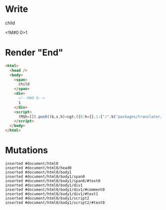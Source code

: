 # Write
  <span>child</span><div><!M#0 0>1</div><script>(M$h=[]).push((b,s,h)=>({0:h={},1:{"/":b("packages/translator/src/__tests__/fixtures/custom-tag-var/template.marko_0_data",h)}}),[])</script>


# Render "End"
```html
<html>
  <head />
  <body>
    <span>
      child
    </span>
    <div>
      <!--M#0 0-->
      1
    </div>
    <script>
      (M$h=[]).push((b,s,h)=&gt;({0:h={},1:{"/":b("packages/translator/src/__tests__/fixtures/custom-tag-var/template.marko_0_data",h)}}),[])
    </script>
  </body>
</html>
```

# Mutations
```
inserted #document/html0
inserted #document/html0/head0
inserted #document/html0/body1
inserted #document/html0/body1/span0
inserted #document/html0/body1/span0/#text0
inserted #document/html0/body1/div1
inserted #document/html0/body1/div1/#comment0
inserted #document/html0/body1/div1/#text1
inserted #document/html0/body1/script2
inserted #document/html0/body1/script2/#text0
```